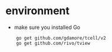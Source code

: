 # environment
- make sure you installed Go

```cli
    go get github.com/gdamore/tcell/v2
    go get github.com/rivo/tview
```


